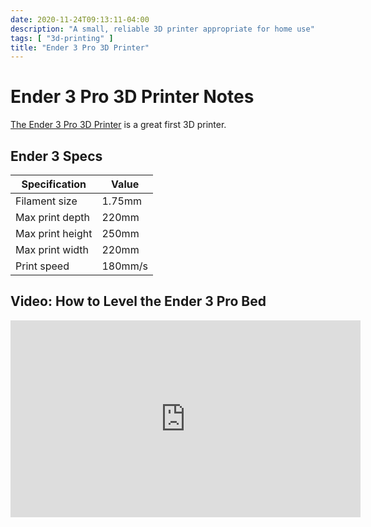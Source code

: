```yaml
---
date: 2020-11-24T09:13:11-04:00
description: "A small, reliable 3D printer appropriate for home use"
tags: [ "3d-printing" ]
title: "Ender 3 Pro 3D Printer"
---
```


# Ender 3 Pro 3D Printer Notes

[The Ender 3 Pro 3D Printer](https://www.creality.com/goods-detail/ender-3-pro-3d-printer) is a great first 3D printer.

## Ender 3 Specs

| Specification    | Value   |
| ---------------- | ------- |
| Filament size    | 1.75mm  |
| Max print depth  | 220mm   |
| Max print height | 250mm   |
| Max print width  | 220mm   |
| Print speed      | 180mm/s |

## Video: How to Level the Ender 3 Pro Bed

<iframe width="560" height="315" src="https://www.youtube.com/embed/hKVJKTDp_9k" frameborder="0" allow="accelerometer; autoplay; clipboard-write; encrypted-media; gyroscope; picture-in-picture" allowfullscreen></iframe>
